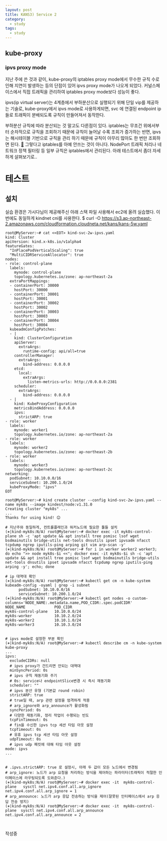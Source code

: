 ```yaml
---
layout: post
title: KANS3) Service 2
category:
  - study
tags:
  - study
---
```



## kube-proxy
### ipvs proxy mode

지난 주에 쓴 것과 같이, kube-proxy의 iptables proxy mode에서 무수한 규칙 수로 인해 지연이 발생하는 등의 단점이 있어 ipvs proxy mode가 나오게 되었다.  커널스페이스에서 직접 트래픽을 관리하여 iptables proxy mode보다 성능이 좋다. 

ipvs(ip virtual server)는 4계층에서 부하분산으로 실행되기 위해 단일 vip를 제공하는 기술로, kube-proxy에서 ipvs mode로 사용하게되면, svc 에 연결된 endpoint ip들로 트래픽이 분배되도록 규칙이 만들어져서 동작한다.

부하분산 규칙에 따라 분산되는 것 말고도 다른점이 있다. iptables는 무조건 위에서부터 순차적으로 규칙을 조회하기 때문에 규칙이 늘어날 수록 조회가 증가하는 반면, ipvs는 해시테이블 기반으로 규칙을 관리 하기 때문에 규칙이 아무리 많아도 한 번만 조회하면 된다. [🔗](https://www.tigera.io/blog/comparing-kube-proxy-modes-iptables-or-ipvs/)
그렇다고 iptables를 아예 안쓰는 것이 아니다. NodePort 트래픽 처리나 네트워크 정책 필터링 등 일부 규칙은 iptables에서 관리된다. 아래 테스트에서 좀더 자세하게 살펴보기로..


# 테스트
## 설치

실습 환경은 가시다님이 제공해주신 아래 스택 파일 사용해서 ec2에 올려 실습했다. 이번에도 동일하게 kindnet cni를 사용한다.
$ curl -O https://s3.ap-northeast-2.amazonaws.com/cloudformation.cloudneta.net/kans/kans-5w.yaml

```
root@MyServer:~# cat <<EOT> kind-svc-2w-ipvs.yaml
kind: Cluster
apiVersion: kind.x-k8s.io/v1alpha4
featureGates:
  "InPlacePodVerticalScaling": true
  "MultiCIDRServiceAllocator": true
nodes:
- role: control-plane
  labels:
    mynode: control-plane
    topology.kubernetes.io/zone: ap-northeast-2a
  extraPortMappings:
  - containerPort: 30000
    hostPort: 30000
  - containerPort: 30001
    hostPort: 30001
  - containerPort: 30002
    hostPort: 30002
  - containerPort: 30003
    hostPort: 30003
  - containerPort: 30004
    hostPort: 30004
  kubeadmConfigPatches:
  - |
    kind: ClusterConfiguration
    apiServer:
      extraArgs:
        runtime-config: api/all=true
    controllerManager:
      extraArgs:
        bind-address: 0.0.0.0
    etcd:
      local:
        extraArgs:
          listen-metrics-urls: http://0.0.0.0:2381
    scheduler:
      extraArgs:
        bind-address: 0.0.0.0
  - |
    kind: KubeProxyConfiguration
    metricsBindAddress: 0.0.0.0
    ipvs:
      strictARP: true
- role: worker
  labels:
    mynode: worker1
    topology.kubernetes.io/zone: ap-northeast-2a
- role: worker
  labels:
    mynode: worker2
    topology.kubernetes.io/zone: ap-northeast-2b
- role: worker
  labels:
    mynode: worker3
    topology.kubernetes.io/zone: ap-northeast-2c
networking:
  podSubnet: 10.10.0.0/16
  serviceSubnet: 10.200.1.0/24
  kubeProxyMode: "ipvs"        
EOT

root@MyServer:~# kind create cluster --config kind-svc-2w-ipvs.yaml --name myk8s --image kindest/node:v1.31.0
Creating cluster "myk8s" ...
...
Thanks for using kind! 😊

# 지난주와 동일하게, 컨트롤플레인과 워커노드에 필요한 툴들 설치
(⎈|kind-myk8s:N/A) root@MyServer:~# docker exec -it myk8s-control-plane sh -c 'apt update && apt install tree psmisc lsof wget bsdmainutils bridge-utils net-tools dnsutils ipset ipvsadm nfacct tcpdump ngrep iputils-ping arping git vim arp-scan -y'
(⎈|kind-myk8s:N/A) root@MyServer:~# for i in worker worker2 worker3; do echo ">> node myk8s-$i <<"; docker exec -it myk8s-$i sh -c 'apt update && apt install tree psmisc lsof wget bsdmainutils bridge-utils net-tools dnsutils ipset ipvsadm nfacct tcpdump ngrep iputils-ping arping -y'; echo; done

# ip 대역대 확인
(⎈|kind-myk8s:N/A) root@MyServer:~# kubectl get cm -n kube-system kubeadm-config -oyaml | grep -i subnet
      podSubnet: 10.10.0.0/16
      serviceSubnet: 10.200.1.0/24
(⎈|kind-myk8s:N/A) root@MyServer:~# kubectl get nodes -o custom-columns='NODE_NAME:.metadata.name,POD_CIDR:.spec.podCIDR'
NODE_NAME             POD_CIDR
myk8s-control-plane   10.10.0.0/24
myk8s-worker          10.10.2.0/24
myk8s-worker2         10.10.1.0/24
myk8s-worker3         10.10.3.0/24


# ipvs mode로 설정한 부분 확인
(⎈|kind-myk8s:N/A) root@MyServer:~# kubectl describe cm -n kube-system kube-proxy
...
ipvs:
  excludeCIDRs: null
  # ipvs proxy가 건드리면 안되는 대역대
  minSyncPeriod: 0s
  # ipvs 규칙 재동기화 주기 
  # 0s: service나 endpointSlice변경 시 즉시 재동기화
  scheduler: ""
  # ipvs 분산 유형 (기본값 round robin)
  strictARP: true
  # true일 때, arp 관련 설정을 엄격하게 적용
  # arp_ignore와 arp_announce가 활성화됨
  syncPeriod: 0s
  # 다양한 재동기화, 정리 작업이 수행되는 빈도
  tcpFinTimeout: 0s
  # fin을 수신한 ipvs tcp 세션 타임 아웃 설정
  tcpTimeout: 0s
  # 유휴 ipvs tcp 세션 타임 아웃 설정
  udpTimeout: 0s
  # ipvs udp 패킷에 대해 타임 아웃 설정
mode: ipvs
...


# .ipvs.strictARP: true 로 설정시, 아래 두 값이 모든 노드에서 변경됨
# arp_ignore: 노드가 arp 요청을 처리하는 방식을 제어하는 파라미터(트래픽이 적절한 인터페이스에 라우팅되도록 도와준다.)
(⎈|kind-myk8s:N/A) root@MyServer:~# docker exec -it  myk8s-control-plane   sysctl net.ipv4.conf.all.arp_ignore
net.ipv4.conf.all.arp_ignore = 1
# arp_announce: 노드가 arp 응답 전송하는 방식을 제어(잘못된 인터페이스에서 arp 응답 전송 방지)
(⎈|kind-myk8s:N/A) root@MyServer:~# docker exec -it  myk8s-control-plane  sysctl net.ipv4.conf.all.arp_announce
net.ipv4.conf.all.arp_announce = 2



```


작성중

